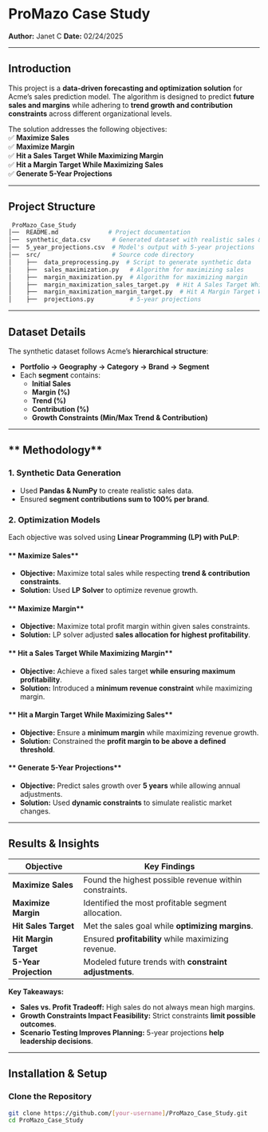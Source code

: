 # **ProMazo Case Study**
**Author:** Janet C
**Date:** 02/24/2025  

---

##  **Introduction**
This project is a **data-driven forecasting and optimization solution** for Acme’s sales prediction model. The algorithm is designed to predict **future sales and margins** while adhering to **trend growth and contribution constraints** across different organizational levels.

The solution addresses the following objectives:  
✅ **Maximize Sales**  
✅ **Maximize Margin**  
✅ **Hit a Sales Target While Maximizing Margin**  
✅ **Hit a Margin Target While Maximizing Sales**  
✅ **Generate 5-Year Projections**  

---

## **Project Structure**
```bash
 ProMazo_Case_Study
│──  README.md              # Project documentation
│──  synthetic_data.csv      # Generated dataset with realistic sales & margin data
│──  5_year_projections.csv  # Model's output with 5-year projections
│──  src/                    # Source code directory
│    ├──  data_preprocessing.py  # Script to generate synthetic data
│    ├──  sales_maximization.py   # Algorithm for maximizing sales
│    ├──  margin_maximization.py  # Algorithm for maximizing margin
│    ├──  margin_maximization_sales_target.py  # Hit A Sales Target While Maximizing Margin
│    ├──  margin_maximization_margin_target.py  # Hit A Margin Target While Maximizing Sales:
│    ├──  projections.py          # 5-year projections      
```


---

## **Dataset Details**
The synthetic dataset follows Acme’s **hierarchical structure**:
- **Portfolio → Geography → Category → Brand → Segment**
- Each **segment** contains:
  - **Initial Sales**
  - **Margin (%)**
  - **Trend (%)**
  - **Contribution (%)**  
  - **Growth Constraints (Min/Max Trend & Contribution)**  

---

## ** Methodology**
### **1️. Synthetic Data Generation**
- Used **Pandas & NumPy** to create realistic sales data.
- Ensured **segment contributions sum to 100% per brand**.

### **2️. Optimization Models**
Each objective was solved using **Linear Programming (LP) with PuLP**:

#### ** Maximize Sales**
- **Objective:** Maximize total sales while respecting **trend & contribution constraints**.
- **Solution:** Used **LP Solver** to optimize revenue growth.

#### ** Maximize Margin**
- **Objective:** Maximize total profit margin within given sales constraints.
- **Solution:** LP solver adjusted **sales allocation for highest profitability**.

#### ** Hit a Sales Target While Maximizing Margin**
- **Objective:** Achieve a fixed sales target **while ensuring maximum profitability**.
- **Solution:** Introduced a **minimum revenue constraint** while maximizing margin.

#### ** Hit a Margin Target While Maximizing Sales**
- **Objective:** Ensure a **minimum margin** while maximizing revenue growth.
- **Solution:** Constrained the **profit margin to be above a defined threshold**.

#### ** Generate 5-Year Projections**
- **Objective:** Predict sales growth over **5 years** while allowing annual adjustments.
- **Solution:** Used **dynamic constraints** to simulate realistic market changes.

---

## **Results & Insights**
| Objective  | Key Findings |
|------------|-------------|
| **Maximize Sales**  | Found the highest possible revenue within constraints. |
| **Maximize Margin**  | Identified the most profitable segment allocation. |
| **Hit Sales Target** | Met the sales goal while **optimizing margins**. |
| **Hit Margin Target** | Ensured **profitability** while maximizing revenue. |
| **5-Year Projection** | Modeled future trends with **constraint adjustments**. |

 **Key Takeaways:**  
- **Sales vs. Profit Tradeoff:** High sales do not always mean high margins.  
- **Growth Constraints Impact Feasibility:** Strict constraints **limit possible outcomes**.  
- **Scenario Testing Improves Planning:** 5-year projections **help leadership decisions**.

---

## **Installation & Setup**
### **Clone the Repository**
```sh
git clone https://github.com/[your-username]/ProMazo_Case_Study.git
cd ProMazo_Case_Study

